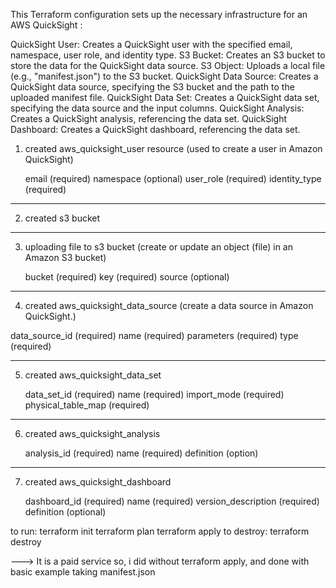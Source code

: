 
This Terraform configuration sets up the necessary infrastructure for an AWS QuickSight :

QuickSight User: Creates a QuickSight user with the specified email, namespace, user role, and identity type.
S3 Bucket: Creates an S3 bucket to store the data for the QuickSight data source.
S3 Object: Uploads a local file (e.g., "manifest.json") to the S3 bucket.
QuickSight Data Source: Creates a QuickSight data source, specifying the S3 bucket and the path to the uploaded manifest file.
QuickSight Data Set: Creates a QuickSight data set, specifying the data source and the input columns.
QuickSight Analysis: Creates a QuickSight analysis, referencing the data set.
QuickSight Dashboard: Creates a QuickSight dashboard, referencing the data set.


1. created aws_quicksight_user resource (used to create a user in Amazon QuickSight)  
   
     email (required)
     namespace (optional)
     user_role (required)
     identity_type (required)

---------------------

2.  created s3 bucket
    
-------------

3.  uploading file to s3 bucket (create or update an object (file) in an Amazon S3 bucket)

     bucket (required)
     key (required)
     source (optional)

---------

4.  created aws_quicksight_data_source  (create a data source in Amazon QuickSight.)
 
   data_source_id (required)
   name (required)
   parameters (required)
   type (required)

--------------

5.  created aws_quicksight_data_set

    data_set_id (required)
    name (required)
    import_mode (required)
    physical_table_map (required)

---------------

6. created aws_quicksight_analysis

    analysis_id (required)
    name (required)
    definition (option)

-----------------

7. created aws_quicksight_dashboard

     dashboard_id (required)
     name (required)
     version_description (required)
     definition (optional)



to run:
            terraform init
            terraform plan
            terraform apply
to destroy: 
            terraform destroy

---> It is a paid service so, i did without terraform apply, and done with basic example taking manifest.json
